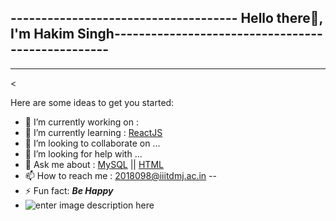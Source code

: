 ## -------------------------------------  Hello there👋, I'm Hakim  Singh--------------------------------------------------
---------------------------------------------------------------------------------------------------------------------------
<


Here are some ideas to get you started:
- 🔭 I’m currently working on : 
- 🌱 I’m currently learning : [ReactJS]()
- 👯 I’m looking to collaborate on ...
- 🤔 I’m looking for help with ...
- 💬 Ask me about : [MySQL](https://www.tutorialspoint.com/mysql/index.htm) || [HTML](https://www.w3schools.com/html/)
- 📫 How to reach me : 2018098@iiitdmj.ac.in
--
- ⚡ Fun fact: ***Be Happy***
- ![enter image description here](https://github-readme-stats.vercel.app/api?username=hsgeeky&&show_icons=true&title_color=ffffff&icon_color=bb2acf&text_color=daf7dc&bg_color=151515)
>
